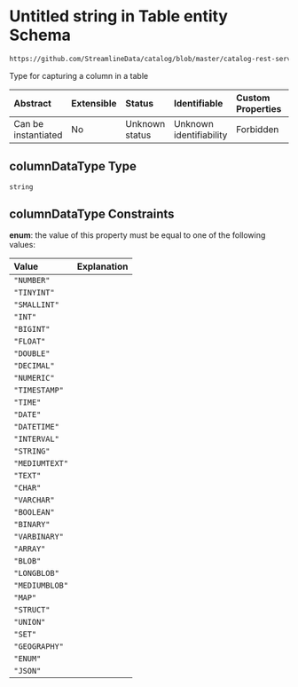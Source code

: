 # Untitled string in Table entity Schema

```txt
https://github.com/StreamlineData/catalog/blob/master/catalog-rest-service/src/main/resources/json/schema/entity/data/table.json#/definitions/column/properties/columnDataType
```

Type for capturing a column in a table

| Abstract            | Extensible | Status         | Identifiable            | Custom Properties | Additional Properties | Access Restrictions | Defined In                                                          |
| :------------------ | :--------- | :------------- | :---------------------- | :---------------- | :-------------------- | :------------------ | :------------------------------------------------------------------ |
| Can be instantiated | No         | Unknown status | Unknown identifiability | Forbidden         | Allowed               | none                | [table.json*](https://github.com/StreamlineData/catalog/blob/master/catalog-rest-service/src/main/resources/json/schema/entity/data/table.json "open original schema") |

## columnDataType Type

`string`

## columnDataType Constraints

**enum**: the value of this property must be equal to one of the following values:

| Value          | Explanation |
| :------------- | :---------- |
| `"NUMBER"`     |             |
| `"TINYINT"`    |             |
| `"SMALLINT"`   |             |
| `"INT"`        |             |
| `"BIGINT"`     |             |
| `"FLOAT"`      |             |
| `"DOUBLE"`     |             |
| `"DECIMAL"`    |             |
| `"NUMERIC"`    |             |
| `"TIMESTAMP"`  |             |
| `"TIME"`       |             |
| `"DATE"`       |             |
| `"DATETIME"`   |             |
| `"INTERVAL"`   |             |
| `"STRING"`     |             |
| `"MEDIUMTEXT"` |             |
| `"TEXT"`       |             |
| `"CHAR"`       |             |
| `"VARCHAR"`    |             |
| `"BOOLEAN"`    |             |
| `"BINARY"`     |             |
| `"VARBINARY"`  |             |
| `"ARRAY"`      |             |
| `"BLOB"`       |             |
| `"LONGBLOB"`   |             |
| `"MEDIUMBLOB"` |             |
| `"MAP"`        |             |
| `"STRUCT"`     |             |
| `"UNION"`      |             |
| `"SET"`        |             |
| `"GEOGRAPHY"`  |             |
| `"ENUM"`       |             |
| `"JSON"`       |             |
